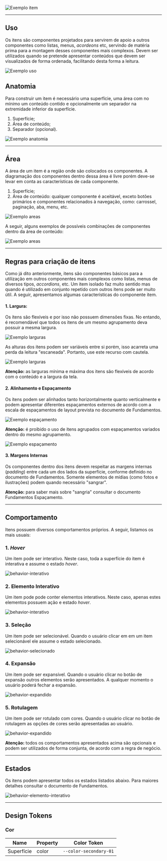 [version]: # '1.0.0'

![Exemplo item](imagens/diretriz.png)

---

## Uso

Os itens são componentes projetados para servirem de apoio a outros componentes como listas, menus, _acordeons_ etc, servindo de matéria prima para a montagem desses componentes mais complexos. Devem ser utilizados quando se pretende apresentar conteúdos que devem ser visualizados de forma ordenada, facilitando desta forma a leitura.

![Exemplo uso](imagens/uso.png)

## Anatomia

Para construir um item é necessário uma superfície, uma área com no mínimo um conteúdo contido e opcionalmente um separador na extremidade inferior da superfície.

1. Superfície;
2. Área de conteúdo;
3. Separador (opcional).

![Exemplo anatomia](imagens/anatomia.png)

---

## Área

A área de um item é a região onde são colocados os componentes. A diagramação dos componentes dentro dessa área é livre porém deve-se levar em conta as características de cada componente.

1. Superfície;
2. Área de conteúdo: qualquer componente é aceitável, exceto botões primários e componentes relacionados à navegação, como: carrossel, paginação, aba, menu, etc.

![Exemplo areas](imagens/areas.png)

A seguir, alguns exemplos de possíveis combinações de componentes dentro da área de conteúdo:

![Exemplo areas](imagens/areas-2.png)

---

## Regras para criação de itens

Como já dito anteriormente, itens são componentes básicos para a utilização em outros componentes mais complexos como listas, menus de diversos tipos, _accordions_, etc. Um item isolado faz muito sentido mas quando é utilizado em conjunto repetido com outros itens pode ser muito útil.
A seguir, apresentamos algumas características do componente item.

#### 1. **Largura:**

Os ítens são flexíveis e por isso não possuem dimensões fixas. No entando, é recomendável que todos os itens de um mesmo agrupamento deva possuir a mesma largura.

![Exemplo larguras](imagens/larguras.png)

As alturas dos itens podem ser variáveis entre si porém, isso acarreta uma perda da leitura "escaneada". Portanto, use este recurso com cautela.

![Exemplo larguras](imagens/alturas.png)

**Atenção:** as larguras mínima e máxima dos itens são flexíveis de acordo com o conteúdo e a largura da tela.

#### 2. **Alinhamento e Espaçamento**

Os ítens podem ser alinhados tanto horizontalmente quanto verticalmente e podem apresentar diferentes espaçamentos externos de acordo com a escala de espaçamentos de layout prevista no documento de Fundamentos.

![Exemplo espaçamento](imagens/espacamentos.png)

**Atenção:** é proibido o uso de itens agrupados com espaçamentos variados dentro do mesmo agrupamento.

![Exemplo espaçamento](imagens/espacamentos-faca.png)

#### 3. Margens Internas

Os componentes dentro dos itens devem respeitar as margens internas (_padding_) entre cada um dos lados da superfície, conforme definido no documento de Fundamentos. Somente elementos de mídias (como fotos e ilustrações) podem quando necessário "sangrar".

**Atenção:** para saber mais sobre "sangria" consultar o documento Fundamentos Espaçamento.

---

## Comportamento

Itens possuem diversos comportamentos próprios. A seguir, listamos os mais usuais:

### 1. _Hover_

Um item pode ser interativo. Neste caso, toda a superfície do item é interativa e assume o estado _hover_.

![behavior-interativo](imagens/behavior-interativo.png)

### 2. Elemento Interativo

Um item pode pode conter elementos interativos. Neste caso, apenas estes elementos possuem ação e estado _hover_.

![behavior-interativo](imagens/behavior-elemento-interativo.png)

### 3. Seleção

Um item pode ser selecionável. Quando o usuário clicar em em um item selecionável ele assume o estado selecionado.

![behavior-selecionado](imagens/behavior-selecionado.png)

### 4. Expansão

Um item pode ser expansível. Quando o usuário clicar no botão de expansão outros elementos serão apresentados. A qualquer momento o usuário poderá fechar a expansão.

![behavior-expandido](imagens/behavior-expansivel.png)

### 5. Rotulagem

Um item pode ser rotulado com cores. Quando o usuário clicar no botão de rotulagem as opções de cores serão apresentadas ao usuário.

![behavior-expandido](imagens/behavior-rotulado.png)

**Atenção:** todos os comportamentos apresentados acima são opcionais e podem ser utilizados de forma conjunta, de acordo com a regra de negócio.

---

## Estados

Os itens podem apresentar todos os estados listados abaixo. Para maiores detalhes consultar o documento de Fundamentos.

![behavior-elemento-interativo](imagens/states.png)

---

## Design Tokens

### Cor

| Name       | Property | Color Token            |
| ---------- | -------- | ---------------------- |
| Superfície | color    | `--color-secondary-01` |
